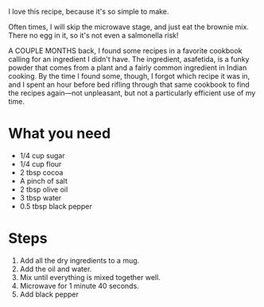 I love this recipe, because it's so simple to make.

Often times, I will skip the microwave stage, and just eat the brownie mix. There no egg in it, so it's not even a salmonella risk!

A COUPLE MONTHS back, I found some recipes in a favorite cookbook calling for an ingredient I didn't have. The ingredient, asafetida, is a funky powder that comes from a plant and a fairly common ingredient in Indian cooking. By the time I found some, though, I forgot which recipe it was in, and I spent an hour before bed rifling through that same cookbook to find the recipes again—not unpleasant, but not a particularly efficient use of my time.



What you need
=============

* 1/4 cup sugar
* 1/4 cup flour
* 2 tbsp cocoa
* A pinch of salt
* 2 tbsp olive oil
* 3 tbsp water
* 0.5 tbsp black pepper

Steps
=====

1. Add all the dry ingredients to a mug.
2. Add the oil and water.
3. Mix until everything is mixed together well.
4. Microwave for 1 minute 40 seconds.
5. Add black pepper
